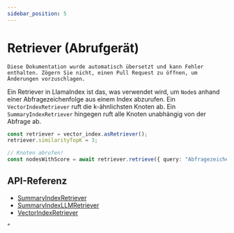 ```yaml
---
sidebar_position: 5
---
```


# Retriever (Abrufgerät)

`Diese Dokumentation wurde automatisch übersetzt und kann Fehler enthalten. Zögern Sie nicht, einen Pull Request zu öffnen, um Änderungen vorzuschlagen.`

Ein Retriever in LlamaIndex ist das, was verwendet wird, um `Node`s anhand einer Abfragezeichenfolge aus einem Index abzurufen. Ein `VectorIndexRetriever` ruft die k-ähnlichsten Knoten ab. Ein `SummaryIndexRetriever` hingegen ruft alle Knoten unabhängig von der Abfrage ab.

```typescript
const retriever = vector_index.asRetriever();
retriever.similarityTopK = 3;

// Knoten abrufen!
const nodesWithScore = await retriever.retrieve({ query: "Abfragezeichenfolge" });
```

## API-Referenz

- [SummaryIndexRetriever](../../api/classes/SummaryIndexRetriever.md)
- [SummaryIndexLLMRetriever](../../api/classes/SummaryIndexLLMRetriever.md)
- [VectorIndexRetriever](../../api/classes/VectorIndexRetriever.md)

"
